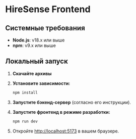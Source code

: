# HireSense Frontend

## Системные требования

- **Node.js**: v18.x или выше
- **npm**: v9.x или выше

## Локальный запуск

1.  **Скачайте архивы**

2.  **Установите зависимости:**
    ```bash
    npm install
    ```

3.  **Запустите бэкенд-сервер** (согласно его инструкции).

4.  **Запустите фронтенд в режиме разработки:**
    ```bash
    npm run dev
    ```

5.  Откройте [http://localhost:5173](http://localhost:5173) в вашем браузере.
